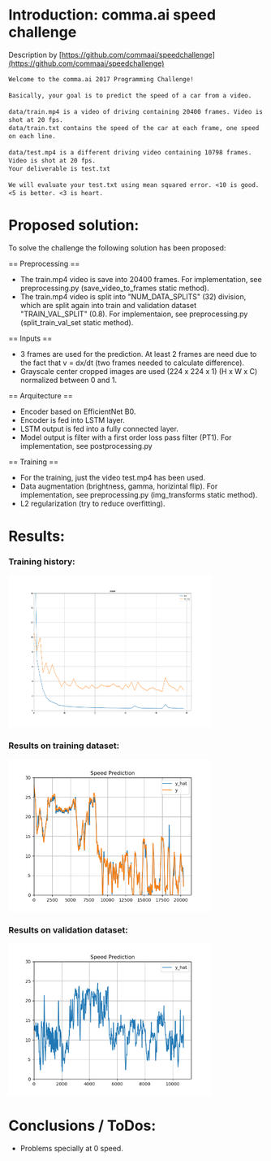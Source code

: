 # Introduction: comma.ai speed challenge
Description by [https://github.com/commaai/speedchallenge](https://github.com/commaai/speedchallenge)  

```
Welcome to the comma.ai 2017 Programming Challenge!

Basically, your goal is to predict the speed of a car from a video.

data/train.mp4 is a video of driving containing 20400 frames. Video is shot at 20 fps.
data/train.txt contains the speed of the car at each frame, one speed on each line.

data/test.mp4 is a different driving video containing 10798 frames. Video is shot at 20 fps.
Your deliverable is test.txt

We will evaluate your test.txt using mean squared error. <10 is good. <5 is better. <3 is heart.
```

# Proposed solution:
To solve the challenge the following solution has been proposed:

== Preprocessing ==
 - The train.mp4 video is save into 20400 frames. For implementation, see preprocessing.py (save_video_to_frames static method).
 - The train.mp4 video is split into "NUM_DATA_SPLITS" (32) division, which are split again into train and validation dataset "TRAIN_VAL_SPLIT" (0.8). For implementaion, see preprocessing.py (split_train_val_set static method).

== Inputs ==
 - 3 frames are used for the prediction. At least 2 frames are need due to the fact that v = dx/dt (two frames needed to calculate difference).
 - Grayscale center cropped images are used (224 x 224 x 1) (H x W x C) normalized between 0 and 1.
 
== Arquitecture ==
 - Encoder based on EfficientNet B0.
 - Encoder is fed into LSTM layer.
 - LSTM output is fed into a fully connected layer.
 - Model output is filter with a first order loss pass filter (PT1). For implementation, see postprocessing.py
 
== Training ==
 - For the training, just the video test.mp4 has been used.
 - Data augmentation (brightness, gamma, horizintal flip). For implementation, see preprocessing.py (img_transforms static method).
 - L2 regularization (try to reduce overfitting).

# Results:
### Training history:

<img src="https://github.com/DiTurr/speed_challenge/blob/main/results/history_training.png" height="300" width="400" />

### Results on training dataset:

<img src="https://github.com/DiTurr/speed_challenge/blob/main/results/results_train.png" height="300" width="400" />

### Results on validation dataset:

<img src="https://github.com/DiTurr/speed_challenge/blob/main/results/results_test.png" height="300" width="400" />


# Conclusions / ToDos:
 - Problems specially at 0 speed.


